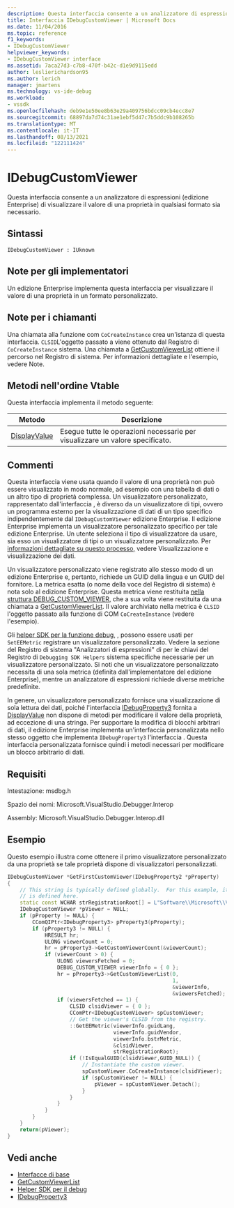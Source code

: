 ```yaml
---
description: Questa interfaccia consente a un analizzatore di espressioni (edizione Enterprise) di visualizzare il valore di una proprietà in qualsiasi formato sia necessario.
title: Interfaccia IDebugCustomViewer | Microsoft Docs
ms.date: 11/04/2016
ms.topic: reference
f1_keywords:
- IDebugCustomViewer
helpviewer_keywords:
- IDebugCustomViewer interface
ms.assetid: 7aca27d3-c7b8-470f-b42c-d1e9d9115edd
author: leslierichardson95
ms.author: lerich
manager: jmartens
ms.technology: vs-ide-debug
ms.workload:
- vssdk
ms.openlocfilehash: deb9e1e50ee8b63e29a409756bdcc09cb4ecc8e7
ms.sourcegitcommit: 68897da7d74c31ae1ebf5d47c7b5ddc9b108265b
ms.translationtype: MT
ms.contentlocale: it-IT
ms.lasthandoff: 08/13/2021
ms.locfileid: "122111424"
---
```

# <a name="idebugcustomviewer"></a>IDebugCustomViewer
Questa interfaccia consente a un analizzatore di espressioni (edizione Enterprise) di visualizzare il valore di una proprietà in qualsiasi formato sia necessario.

## <a name="syntax"></a>Sintassi

```
IDebugCustomViewer : IUknown
```

## <a name="notes-for-implementers"></a>Note per gli implementatori
Un edizione Enterprise implementa questa interfaccia per visualizzare il valore di una proprietà in un formato personalizzato.

## <a name="notes-for-callers"></a>Note per i chiamanti
Una chiamata alla funzione com `CoCreateInstance` crea un'istanza di questa interfaccia. `CLSID`L'oggetto passato a viene ottenuto dal Registro di `CoCreateInstance` sistema. Una chiamata a [GetCustomViewerList](../../../extensibility/debugger/reference/idebugproperty3-getcustomviewerlist.md) ottiene il percorso nel Registro di sistema. Per informazioni dettagliate e l'esempio, vedere Note.

## <a name="methods-in-vtable-order"></a>Metodi nell'ordine Vtable
Questa interfaccia implementa il metodo seguente:

|Metodo|Descrizione|
|------------|-----------------|
|[DisplayValue](../../../extensibility/debugger/reference/idebugcustomviewer-displayvalue.md)|Esegue tutte le operazioni necessarie per visualizzare un valore specificato.|

## <a name="remarks"></a>Commenti
Questa interfaccia viene usata quando il valore di una proprietà non può essere visualizzato in modo normale, ad esempio con una tabella di dati o un altro tipo di proprietà complessa. Un visualizzatore personalizzato, rappresentato dall'interfaccia , è diverso da un visualizzatore di tipi, ovvero un programma esterno per la visualizzazione di dati di un tipo specifico indipendentemente dal `IDebugCustomViewer` edizione Enterprise. Il edizione Enterprise implementa un visualizzatore personalizzato specifico per tale edizione Enterprise. Un utente seleziona il tipo di visualizzatore da usare, sia esso un visualizzatore di tipi o un visualizzatore personalizzato. Per [informazioni dettagliate su questo processo,](../../../extensibility/debugger/visualizing-and-viewing-data.md) vedere Visualizzazione e visualizzazione dei dati.

Un visualizzatore personalizzato viene registrato allo stesso modo di un edizione Enterprise e, pertanto, richiede un GUID della lingua e un GUID del fornitore. La metrica esatta (o nome della voce del Registro di sistema) è nota solo al edizione Enterprise. Questa metrica viene restituita [nella struttura DEBUG_CUSTOM_VIEWER,](../../../extensibility/debugger/reference/debug-custom-viewer.md) che a sua volta viene restituita da una chiamata a [GetCustomViewerList](../../../extensibility/debugger/reference/idebugproperty3-getcustomviewerlist.md). Il valore archiviato nella metrica è `CLSID` l'oggetto passato alla funzione di COM `CoCreateInstance` (vedere l'esempio).

Gli [helper SDK per la funzione debug,](../../../extensibility/debugger/reference/sdk-helpers-for-debugging.md) , possono essere usati per `SetEEMetric` registrare un visualizzatore personalizzato. Vedere la sezione del Registro di sistema "Analizzatori di espressioni" di per le chiavi del Registro di `Debugging SDK Helpers` sistema specifiche necessarie per un visualizzatore personalizzato. Si noti che un visualizzatore personalizzato necessita di una sola metrica (definita dall'implementatore del edizione Enterprise), mentre un analizzatore di espressioni richiede diverse metriche predefinite.

In genere, un visualizzatore personalizzato fornisce una visualizzazione di sola lettura dei dati, poiché l'interfaccia [IDebugProperty3](../../../extensibility/debugger/reference/idebugproperty3.md) fornita a [DisplayValue](../../../extensibility/debugger/reference/idebugcustomviewer-displayvalue.md) non dispone di metodi per modificare il valore della proprietà, ad eccezione di una stringa. Per supportare la modifica di blocchi arbitrari di dati, il edizione Enterprise implementa un'interfaccia personalizzata nello stesso oggetto che implementa `IDebugProperty3` l'interfaccia . Questa interfaccia personalizzata fornisce quindi i metodi necessari per modificare un blocco arbitrario di dati.

## <a name="requirements"></a>Requisiti
Intestazione: msdbg.h

Spazio dei nomi: Microsoft.VisualStudio.Debugger.Interop

Assembly: Microsoft.VisualStudio.Debugger.Interop.dll

## <a name="example"></a>Esempio
Questo esempio illustra come ottenere il primo visualizzatore personalizzato da una proprietà se tale proprietà dispone di visualizzatori personalizzati.

```cpp
IDebugCustomViewer *GetFirstCustomViewer(IDebugProperty2 *pProperty)
{
    // This string is typically defined globally.  For this example, it
    // is defined here.
    static const WCHAR strRegistrationRoot[] = L"Software\\Microsoft\\VisualStudio\\8.0Exp";
    IDebugCustomViewer *pViewer = NULL;
    if (pProperty != NULL) {
        CComQIPtr<IDebugProperty3> pProperty3(pProperty);
        if (pProperty3 != NULL) {
            HRESULT hr;
            ULONG viewerCount = 0;
            hr = pProperty3->GetCustomViewerCount(&viewerCount);
            if (viewerCount > 0) {
                ULONG viewersFetched = 0;
                DEBUG_CUSTOM_VIEWER viewerInfo = { 0 };
                hr = pProperty3->GetCustomViewerList(0,
                                                     1,
                                                     &viewerInfo,
                                                     &viewersFetched);
                if (viewersFetched == 1) {
                    CLSID clsidViewer = { 0 };
                    CComPtr<IDebugCustomViewer> spCustomViewer;
                    // Get the viewer's CLSID from the registry.
                    ::GetEEMetric(viewerInfo.guidLang,
                                  viewerInfo.guidVendor,
                                  viewerInfo.bstrMetric,
                                  &clsidViewer,
                                  strRegistrationRoot);
                    if (!IsEqualGUID(clsidViewer,GUID_NULL)) {
                        // Instantiate the custom viewer.
                        spCustomViewer.CoCreateInstance(clsidViewer);
                        if (spCustomViewer != NULL) {
                            pViewer = spCustomViewer.Detach();
                        }
                    }
                }
            }
        }
    }
    return(pViewer);
}
```

## <a name="see-also"></a>Vedi anche
- [Interfacce di base](../../../extensibility/debugger/reference/core-interfaces.md)
- [GetCustomViewerList](../../../extensibility/debugger/reference/idebugproperty3-getcustomviewerlist.md)
- [Helper SDK per il debug](../../../extensibility/debugger/reference/sdk-helpers-for-debugging.md)
- [IDebugProperty3](../../../extensibility/debugger/reference/idebugproperty3.md)
